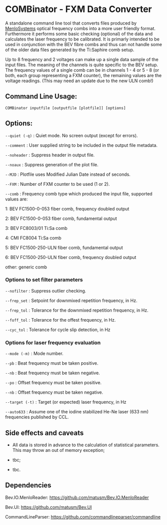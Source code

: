 COMBinator - FXM Data Converter
===================================

A standalone command line tool that converts files produced by [MenloSystems](https://www.menlosystems.com) optical frequency combs into a more user friendly format.
Furthermore it performs some basic checking (optional) of the data and calculates the laser frequency to be calibrated. It is primarly intended to be used in conjunction with the BEV fibre combs and thus can not handle some of the older data files generated by the Ti:Saphire comb setup.

Up to 8 frequency and 2 voltages can make up a single data sample of the input files. The meaning of the channels is quite specific to the BEV setup. The frequency values of a single comb can be in channels 1 - 4 or 5 - 8 (or both, each group representing a FXM counter), the remaining values are the voltage readings. (This may need an update due to the new ULN comb!)

## Command Line Usage:  

```
COMBinator inputfile [outputfile [plotfile]] [options]
```

## Options:  

`--quiet (-q)` : Quiet mode. No screen output (except for errors).

`--comment` : User supplied string to be included in the output file metadata.

`--noheader` : Suppress header in output file.

`--noaux` : Suppress generation of the plot file.

`--MJD` : Plotfile uses Modified Julian Date instead of seconds.

`--FXM` : Number of FXM counter to be used (1 or 2).

`--comb` : Frequency comb type which produced the input file, supported values are:

1: BEV FC1500-0-053 fiber comb, frequency doubled output

2: BEV FC1500-0-053 fiber comb, fundamental output

3: BEV FC8003/01 Ti:Sa comb

4: CMI FC8004 Ti:Sa comb

5: BEV FC1500-250-ULN fiber comb, fundamental output

6: BEV FC1500-250-ULN fiber comb, frequency doubled output

other: generic comb

### Options to set filter parameters

`--nofilter` : Suppress outlier checking.

`--frep_set` : Setpoint for downmixed repetition frequency, in Hz.

`--frep_tol` : Tolerance for the downmixed repetition frequency, in Hz.

`--foff_tol` : Tolerance for the offest frequency, in Hz.

`--cyc_tol` :  Tolerance for cycle slip detection, in Hz

### Options for laser frequency evaluation

`--mode (-m)` : Mode number.

`--pb` : Beat frequency must be taken positive.

`--nb` : Beat frequency must be taken negative.

`--po` : Offset frequency must be taken positive.

`--nb` : Offset frequency must be taken negative.

`--target (-t)` : Target (or expected) laser frequency, in Hz

`--auto633` : Assume one of the iodine stabilized He-Ne laser (633 nm) frequencies published by CCL.


## Side effects and caveats

* All data is stored in advance to the calculation of statistical parameters. This may throw an out of memory exception;

* tbc;

* tbc.

## Dependencies  
Bev.IO.MenloReader:  https://github.com/matusm/Bev.IO.MenloReader 

Bev.UI: https://github.com/matusm/Bev.UI

CommandLineParser: https://github.com/commandlineparser/commandline 
